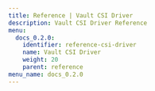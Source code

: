 ```yaml
---
title: Reference | Vault CSI Driver
description: Vault CSI Driver Reference
menu:
  docs_0.2.0:
    identifier: reference-csi-driver
    name: Vault CSI Driver
    weight: 20
    parent: reference
menu_name: docs_0.2.0
---
```


